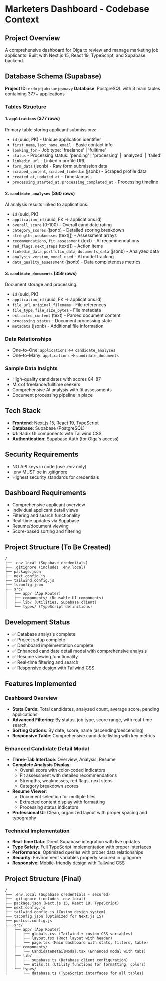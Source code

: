 # Marketers Dashboard - Codebase Context

## Project Overview
A comprehensive dashboard for Olga to review and manage marketing job applicants. Built with Next.js 15, React 19, TypeScript, and Supabase backend.

## Database Schema (Supabase)
**Project ID**: `erdojdjahxsaejqwoavy`
**Database**: PostgreSQL with 3 main tables containing 377+ applications

### Tables Structure

#### 1. `applications` (377 rows)
Primary table storing applicant submissions:
- `id` (uuid, PK) - Unique application identifier
- `first_name`, `last_name`, `email` - Basic contact info
- `looking_for` - Job type: 'freelance' | 'fulltime'
- `status` - Processing status: 'pending' | 'processing' | 'analyzed' | 'failed'
- `linkedin_url` - LinkedIn profile URL
- `form_data` (jsonb) - Raw form submission data
- `scraped_content`, `scraped_linkedin` (jsonb) - Scraped profile data
- `created_at`, `updated_at` - Timestamps
- `processing_started_at`, `processing_completed_at` - Processing timeline

#### 2. `candidate_analyses` (360 rows)
AI analysis results linked to applications:
- `id` (uuid, PK)
- `application_id` (uuid, FK → applications.id)
- `overall_score` (0-100) - Overall candidate rating
- `category_scores` (jsonb) - Detailed scoring breakdown
- `strengths`, `weaknesses` (text[]) - Assessment arrays
- `recommendations`, `fit_assessment` (text) - AI recommendations
- `red_flags`, `next_steps` (text[]) - Action items
- `linkedin_data`, `portfolio_data`, `documents_data` (jsonb) - Analyzed data
- `analysis_version`, `model_used` - AI model tracking
- `data_quality_assessment` (jsonb) - Data completeness metrics

#### 3. `candidate_documents` (359 rows)
Document storage and processing:
- `id` (uuid, PK)
- `application_id` (uuid, FK → applications.id)
- `file_url`, `original_filename` - File references
- `file_type`, `file_size_bytes` - File metadata
- `extracted_content` (text) - Parsed document content
- `processing_status` - Document processing state
- `metadata` (jsonb) - Additional file information

### Data Relationships
- One-to-One: `applications` ↔ `candidate_analyses`
- One-to-Many: `applications` → `candidate_documents`

### Sample Data Insights
- High-quality candidates with scores 84-87
- Mix of freelance/fulltime seekers
- Comprehensive AI analysis with fit assessments
- Document processing pipeline in place

## Tech Stack
- **Frontend**: Next.js 15, React 19, TypeScript
- **Database**: Supabase (PostgreSQL)
- **UI**: Radix UI components with Tailwind CSS
- **Authentication**: Supabase Auth (for Olga's access)

## Security Requirements
- NO API keys in code (use .env only)
- .env MUST be in .gitignore
- Highest security standards for credentials

## Dashboard Requirements
- Comprehensive applicant overview
- Individual applicant detail views
- Filtering and search functionality
- Real-time updates via Supabase
- Resume/document viewing
- Score-based sorting and filtering

## Project Structure (To Be Created)
```
/
├── .env.local (Supabase credentials)
├── .gitignore (includes .env.local)
├── package.json
├── next.config.js
├── tailwind.config.js
├── tsconfig.json
├── src/
│   ├── app/ (App Router)
│   ├── components/ (Reusable UI components)
│   ├── lib/ (Utilities, Supabase client)
│   └── types/ (TypeScript definitions)
```

## Development Status
- ✅ Database analysis complete
- ✅ Project setup complete
- ✅ Dashboard implementation complete
- ✅ Enhanced candidate detail modal with comprehensive analysis
- ✅ Resume viewing functionality
- ✅ Real-time filtering and search
- ✅ Responsive design with Tailwind CSS

## Features Implemented
### Dashboard Overview
- **Stats Cards**: Total candidates, analyzed count, average score, pending applications
- **Advanced Filtering**: By status, job type, score range, with real-time search
- **Sorting Options**: By date, score, name (ascending/descending)
- **Responsive Table**: Comprehensive candidate listing with key metrics

### Enhanced Candidate Detail Modal
- **Three-Tab Interface**: Overview, Analysis, Resume
- **Complete Analysis Display**: 
  - Overall score with color-coded indicators
  - Fit assessment with detailed recommendations
  - Strengths, weaknesses, red flags, next steps
  - Category breakdown scores
- **Resume Viewer**: 
  - Document selection for multiple files
  - Extracted content display with formatting
  - Processing status indicators
- **Professional UI**: Clean, organized layout with proper spacing and typography

### Technical Implementation
- **Real-time Data**: Direct Supabase integration with live updates
- **Type Safety**: Full TypeScript implementation with proper interfaces
- **Performance**: Optimized queries with proper data relationships
- **Security**: Environment variables properly secured in .gitignore
- **Responsive**: Mobile-friendly design with Tailwind CSS

## Project Structure (Final)
```
/
├── .env.local (Supabase credentials - secured)
├── .gitignore (includes .env.local)
├── package.json (Next.js 15, React 18, TypeScript)
├── next.config.js
├── tailwind.config.js (Custom design system)
├── tsconfig.json (Optimized for Next.js 15)
├── postcss.config.js
├── src/
│   ├── app/ (App Router)
│   │   ├── globals.css (Tailwind + custom CSS variables)
│   │   ├── layout.tsx (Root layout with header)
│   │   └── page.tsx (Main dashboard with stats, filters, table)
│   ├── components/
│   │   └── CandidateDetailModal.tsx (Enhanced modal with tabs)
│   ├── lib/
│   │   ├── supabase.ts (Database client configuration)
│   │   └── utils.ts (Utility functions for formatting, colors)
│   └── types/
│       └── database.ts (TypeScript interfaces for all tables)
```
